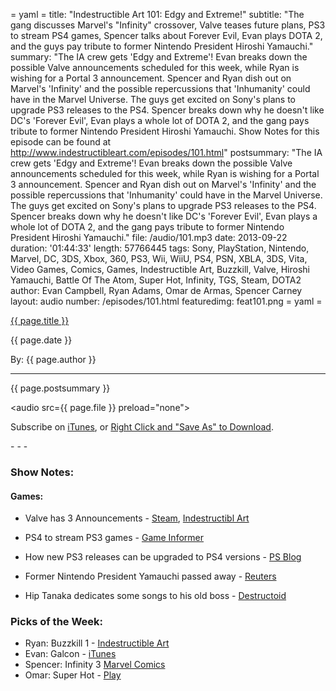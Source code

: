 = yaml =
title: "Indestructible Art 101: Edgy and Extreme!"
subtitle: "The gang discusses Marvel's "Infinity" crossover, Valve teases future plans, PS3 to stream PS4 games, Spencer talks about Forever Evil, Evan plays DOTA 2, and the guys pay tribute to former Nintendo President Hiroshi Yamauchi."
summary: "The IA crew gets 'Edgy and Extreme'! Evan breaks down the possible Valve announcements scheduled for this week, while Ryan is wishing for a Portal 3 announcement. Spencer and Ryan dish out on Marvel's 'Infinity' and the possible repercussions that 'Inhumanity' could have in the Marvel Universe. The guys get excited on Sony's plans to upgrade PS3 releases to the PS4. Spencer breaks down why he doesn't like DC's 'Forever Evil', Evan plays a whole lot of DOTA 2, and the gang pays tribute to former Nintendo President Hiroshi Yamauchi. Show Notes for this episode can be found at http://www.indestructibleart.com/episodes/101.html"
postsummary: "The IA crew gets 'Edgy and Extreme'! Evan breaks down the possible Valve announcements scheduled for this week, while Ryan is wishing for a Portal 3 announcement. Spencer and Ryan dish out on Marvel's 'Infinity' and the possible repercussions that 'Inhumanity' could have in the Marvel Universe. The guys get excited on Sony's plans to upgrade PS3 releases to the PS4. Spencer breaks down why he doesn't like DC's 'Forever Evil', Evan plays a whole lot of DOTA 2, and the gang pays tribute to former Nintendo President Hiroshi Yamauchi."
file: /audio/101.mp3
date: 2013-09-22
duration: '01:44:33'
length: 57766445
tags: Sony, PlayStation, Nintendo, Marvel, DC, 3DS, Xbox, 360, PS3, Wii, WiiU, PS4, PSN, XBLA, 3DS, Vita, Video Games, Comics, Games, Indestructible Art, Buzzkill, Valve, Hiroshi Yamauchi, Battle Of The Atom, Super Hot, Infinity, TGS, Steam, DOTA2
author: Evan Campbell, Ryan Adams, Omar de Armas, Spencer Carney
layout: audio
number: /episodes/101.html
featuredimg: feat101.png
= yaml =

<a href="{{ page.url }}" class='postTitleLink'><p class='postTitle'>{{ page.title }}</p></a>
<p class='postPublished'>{{ page.date }}</p>
<p class='postAuthor'>By: {{ page.author }}</p>
<hr>

<p class='podcastSummary'>{{ page.postsummary }}</p>

<audio src={{ page.file }} preload="none"></audio>
<p class='subLinks'>Subscribe on <a href='http://bit.ly/iapodcast'>iTunes</a>, or <a href={{ page.file }}>Right Click and "Save As" to Download</a>.</p>
- - -

### Show Notes:  ###
#### Games: ####
* Valve has 3 Announcements - [Steam](http://store.steampowered.com/livingroom/), [Indestructibl Art](http://indestructibleart.com/posts/2013-09-20-valve-has-3-announcements.html)

* PS4 to stream PS3 games - [Game Informer](http://www.gameinformer.com/b/news/archive/2013/09/19/sony-announces-playstation-4-gaikai-streaming-for-ps3-titles-coming-in-2014.aspx)

* How new PS3 releases can be upgraded to PS4 versions - [PS Blog](http://blog.us.playstation.com/2013/09/19/how-to-upgrade-select-ps3-games-to-their-ps4-versions/)

* Former Nintendo President Yamauchi passed away - [Reuters](http://www.reuters.com/article/2013/09/19/nintendo-yamauchi-idUSL3N0HF25B20130919)

* Hip Tanaka dedicates some songs to his old boss - [Destructoid](http://www.destructoid.com/composer-hip-tanaka-honors-yamauchi-with-nintendo-remixes-262325.phtml)

  
### Picks of the Week: ###
* Ryan: Buzzkill 1 - [Indestructible Art](http://indestructibleart.com/posts/2013-09-23-potw-buzzkill1.html)
* Evan: Galcon - [iTunes](https://itunes.apple.com/app/galcon/id285820845?mt=8)
* Spencer: Infinity 3 [Marvel Comics](http://marvel.com/comics/issue/47124/infinity_2013_3)
* Omar: Super Hot - [Play](http://superhotgame.com/)